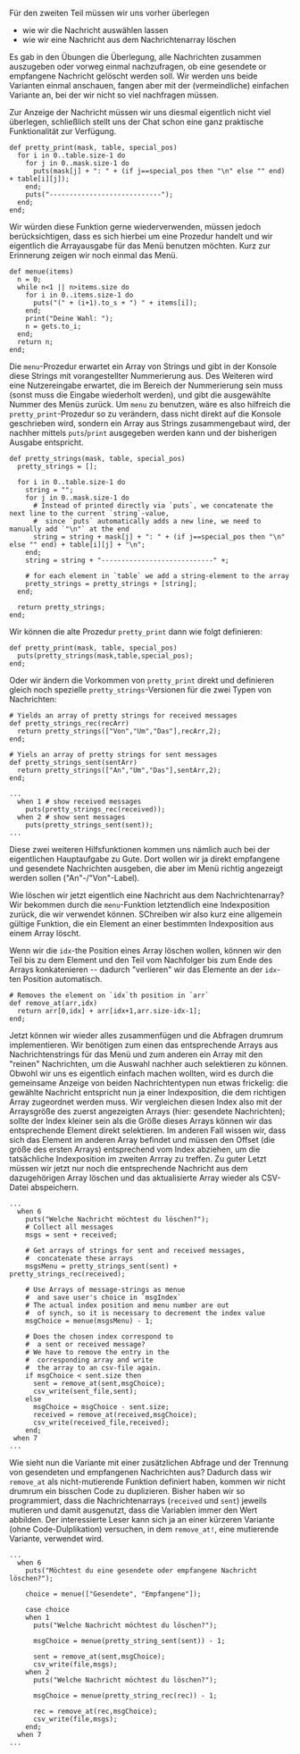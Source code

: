 Für den zweiten Teil müssen wir uns vorher überlegen

* wie wir die Nachricht auswählen lassen
* wie wir eine Nachricht aus dem Nachrichtenarray löschen

Es gab in den Übungen die Überlegung, alle Nachrichten zusammen auszugeben oder vorweg einmal nachzufragen, ob eine gesendete or empfangene Nachricht gelöscht werden soll. Wir werden uns beide Varianten einmal anschauen, fangen aber mit der (vermeindliche) einfachen Variante an, bei der wir nicht so viel nachfragen müssen.

Zur Anzeige der Nachricht müssen wir uns diesmal eigentlich nicht viel überlegen, schließlich stellt uns der Chat schon eine ganz praktische Funktionalität zur Verfügung.

~~~~{.ruby}
def pretty_print(mask, table, special_pos)
  for i in 0..table.size-1 do
    for j in 0..mask.size-1 do
      puts(mask[j] + ": " + (if j==special_pos then "\n" else "" end) + table[i][j]);
    end;
    puts("----------------------------");
  end;
end;
~~~~

Wir würden diese Funktion gerne wiederverwenden, müssen jedoch berücksichtigen, dass es sich hierbei um eine Prozedur handelt und wir eigentlich die Arrayausgabe für das Menü benutzen möchten. Kurz zur Erinnerung zeigen wir noch einmal das Menü.

~~~~{.ruby}
def menue(items)
  n = 0;
  while n<1 || n>items.size do
    for i in 0..items.size-1 do
      puts("(" + (i+1).to_s + ") " + items[i]);
    end;
    print("Deine Wahl: ");
    n = gets.to_i;
  end;
  return n;
end;
~~~~

Die `menu`-Prozedur erwartet ein Array von Strings und gibt in der Konsole diese Strings mit vorangestellter Nummerierung aus. Des Weiteren wird eine Nutzereingabe erwartet, die im Bereich der Nummerierung sein muss (sonst muss die Eingabe wiederholt werden), und gibt die ausgewählte Nummer des Menüs zurück.
Um `menu` zu benutzen, wäre es also hilfreich die `pretty_print`-Prozedur so zu verändern, dass nicht direkt auf die Konsole geschrieben wird, sondern ein Array aus Strings zusammengebaut wird, der nachher mittels `puts`/`print` ausgegeben werden kann und der bisherigen Ausgabe entspricht.

~~~~{.ruby}
def pretty_strings(mask, table, special_pos)
  pretty_strings = [];

  for i in 0..table.size-1 do
    string = "";
    for j in 0..mask.size-1 do
      # Instead of printed directly via `puts`, we concatenate the next line to the current `string`-value,
      #  since `puts` automatically adds a new line, we need to manually add `"\n"` at the end
      string = string + mask[j] + ": " + (if j==special_pos then "\n" else "" end) + table[i][j] + "\n";
    end;
    string = string + "----------------------------" +;

    # for each element in `table` we add a string-element to the array
    pretty_strings = pretty_strings + [string];
  end;

  return pretty_strings;
end;
~~~~

Wir können die alte Prozedur `pretty_print` dann wie folgt definieren:

~~~~{.ruby}
def pretty_print(mask, table, special_pos)
  puts(pretty_strings(mask,table,special_pos);
end;
~~~~~

Oder wir ändern die Vorkommen von `pretty_print` direkt und definieren gleich noch spezielle `pretty_strings`-Versionen für die zwei Typen von Nachrichten:

~~~~{.ruby}
# Yields an array of pretty strings for received messages
def pretty_strings_rec(recArr)
  return pretty_strings(["Von","Um","Das"],recArr,2);
end;

# Yiels an array of pretty strings for sent messages
def pretty_strings_sent(sentArr)
  return pretty_strings(["An","Um","Das"],sentArr,2);
end;

...
  when 1 # show received messages
    puts(pretty_strings_rec(received));
  when 2 # show sent messages
    puts(pretty_strings_sent(sent));
...
~~~~

Diese zwei weiteren Hilfsfunktionen kommen uns nämlich auch bei der eigentlichen Hauptaufgabe zu Gute. Dort wollen wir ja direkt empfangene und gesendete Nachrichten ausgeben, die aber im Menü richtig angezeigt werden sollen ("An"-/"Von"-Label).

Wie löschen wir jetzt eigentlich eine Nachricht aus dem Nachrichtenarray? Wir bekommen durch die `menu`-Funktion letztendlich eine Indexposition zurück, die wir verwendet können. SChreiben wir also kurz eine allgemein gültige Funktion, die ein Element an einer bestimmten Indexposition aus einem Array löscht.

Wenn wir die `idx`-the Position eines Array löschen wollen, können wir den Teil bis zu dem Element und den Teil vom Nachfolger bis zum Ende des Arrays konkatenieren -- dadurch "verlieren" wir das Elemente an der `idx`-ten Position automatisch.

~~~~{.ruby}
# Removes the element on `idx`th position in `arr`
def remove_at(arr,idx)
  return arr[0,idx] + arr[idx+1,arr.size-idx-1];
end;
~~~~

Jetzt können wir wieder alles zusammenfügen und die Abfragen drumrum implementieren.
Wir benötigen zum einen das entsprechende Arrays aus Nachrichtenstrings für das Menü und zum anderen ein Array mit den "reinen" Nachrichten, um die Auswahl nachher auch selektieren zu können.
Obwohl wir uns es eigentlich einfach machen wollten, wird es durch die gemeinsame Anzeige von beiden Nachrichtentypen nun etwas frickelig: die gewählte Nachricht entspricht nun ja einer Indexposition, die dem richtigen Array zugeordnet werden muss. Wir vergleichen diesen Index also mit der Arraysgröße des zuerst angezeigten Arrays (hier: gesendete Nachrichten); sollte der Index kleiner sein als die Größe dieses Arrays können wir das entsprechende Element direkt selektieren. Im anderen Fall wissen wir, dass sich das Element im anderen Array befindet und müssen den Offset (die größe des ersten Arrays) entsprechend vom Index abziehen, um die tatsächliche Indexposition im zweiten Arrray zu treffen.
Zu guter Letzt müssen wir jetzt nur noch die entsprechende Nachricht aus dem dazugehörigen Array löschen und das aktualisierte Array wieder als CSV-Datei abspeichern.

~~~~{.ruby}
...
  when 6
    puts("Welche Nachricht möchtest du löschen?");
    # Collect all messages
    msgs = sent + received;

    # Get arrays of strings for sent and received messages,
    #  concatenate these arrays
    msgsMenu = pretty_strings_sent(sent) + pretty_strings_rec(received);

    # Use Arrays of message-strings as menue
    #  and save user's choice in `msgIndex`
    # The actual index position and menu number are out
    #  of synch, so it is necessary to decrement the index value
    msgChoice = menue(msgsMenu) - 1;

    # Does the chosen index correspond to
    #  a sent or received message?
    # We have to remove the entry in the
    #  corresponding array and write
    #  the array to an csv-file again.
    if msgChoice < sent.size then
      sent = remove_at(sent,msgChoice);
      csv_write(sent_file,sent);
    else
      msgChoice = msgChoice - sent.size;
      received = remove_at(received,msgChoice);
      csv_write(received_file,received);
    end;
 when 7
...
~~~~

Wie sieht nun die Variante mit einer zusätzlichen Abfrage und der Trennung von gesendeten und empfangenen Nachrichten aus? Dadurch dass wir `remove_at` als nicht-mutierende Funktion definiert haben, kommen wir nicht drumrum ein bisschen Code zu duplizieren. Bisher haben wir so programmiert, dass die Nachrichtenarrays (`received` und `sent`) jeweils mutieren und damit ausgenutzt, dass die Variablen immer den Wert abbilden. Der interessierte Leser kann sich ja an einer kürzeren Variante (ohne Code-Dulplikation) versuchen, in dem `remove_at!`, eine mutierende Variante, verwendet wird.

~~~~{.ruby}
...
  when 6
    puts("Möchtest du eine gesendete oder empfangene Nachricht löschen?");

    choice = menue(["Gesendete", "Empfangene"]);

    case choice
    when 1
      puts("Welche Nachricht möchtest du löschen?");

      msgChoice = menue(pretty_string_sent(sent)) - 1;

      sent = remove_at(sent,msgChoice);
      csv_write(file,msgs);
    when 2
      puts("Welche Nachricht möchtest du löschen?");

      msgChoice = menue(pretty_string_rec(rec)) - 1;

      rec = remove_at(rec,msgChoice);
      csv_write(file,msgs);
    end;
  when 7
...
~~~~
